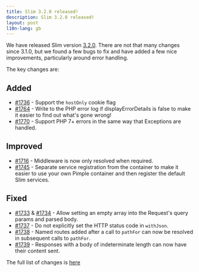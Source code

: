 ```yaml
---
title: Slim 3.2.0 released!
description: Slim 3.2.0 released!
layout: post
l10n-lang: gb
---
```


We have released Slim version [3.2.0](https://github.com/slimphp/Slim/releases/tag/3.2.0). There are not that many changes since 3.1.0, but we found a few bugs to fix and have added a few nice improvements, particularly around error handling.


The key changes are:

## Added

* [#1736](https://github.com/slimphp/Slim/pull/1736) - Support the `hostOnly` cookie flag
* [#1764](https://github.com/slimphp/Slim/pull/1764) - Write to the PHP error log if displayErrorDetails is false to make it easier to find out what's gone wrong!
* [#1770](https://github.com/slimphp/Slim/pull/1770) - Support PHP 7+ errors in the same way that Exceptions are handled.

## Improved

* [#1716](https://github.com/slimphp/Slim/pull/1716) - Middleware is now only resolved when required.
* [#1745](https://github.com/slimphp/Slim/pull/1745) - Separate service registration from the container to make it easier to use your own Pimple container and then register the default Slim services.

## Fixed

* [#1733](https://github.com/slimphp/Slim/pull/1733) & [#1734](https://github.com/slimphp/Slim/pull/1734) - Allow setting an empty array into the Request's query params and parsed body.
* [#1737](https://github.com/slimphp/Slim/pull/1737) - Do not explicitly set the HTTP status code in `withJson`.
* [#1738](https://github.com/slimphp/Slim/pull/1738) - Named routes added after a call to `pathFor` can now be resolved in subsequent calls to `pathFor`.
* [#1739](https://github.com/slimphp/Slim/pull/1739) - Responses with a body of indeterminate length can now have their content sent.


The full list of changes is [here](https://github.com/slimphp/Slim/issues?q=milestone%3A3.2.0+is%3Aclosed)


